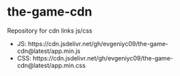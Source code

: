 # the-game-cdn
Repository for cdn links js/css

<ul>
  <li>JS: https://cdn.jsdelivr.net/gh/evgeniyc09/the-game-cdn@latest/app.min.js</li>
  <li>CSS: https://cdn.jsdelivr.net/gh/evgeniyc09/the-game-cdn@latest/app.min.css</li>
</ul>
